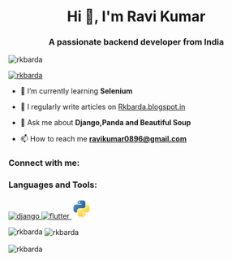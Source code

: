 <h1 align="center">Hi 👋, I'm Ravi Kumar</h1>
<h3 align="center">A passionate backend developer from India</h3>

<p align="left"> <img src="https://komarev.com/ghpvc/?username=rkbarda&label=Profile%20views&color=0e75b6&style=flat" alt="rkbarda" /> </p>

<p align="left"> <a href="https://github.com/ryo-ma/github-profile-trophy"><img src="https://github-profile-trophy.vercel.app/?username=rkbarda" alt="rkbarda" /></a> </p>

- 🌱 I’m currently learning **Selenium**

- 📝 I regularly write articles on [Rkbarda.blogspot.in](Rkbarda.blogspot.in)

- 💬 Ask me about **Django,Panda and Beautiful Soup**

- 📫 How to reach me **ravikumar0896@gmail.com**

<h3 align="left">Connect with me:</h3>
<p align="left">
</p>

<h3 align="left">Languages and Tools:</h3>
<p align="left"> <a href="https://www.djangoproject.com/" target="_blank" rel="noreferrer"> <img src="https://cdn.worldvectorlogo.com/logos/django.svg" alt="django" width="40" height="40"/> </a> <a href="https://flutter.dev" target="_blank" rel="noreferrer"> <img src="https://www.vectorlogo.zone/logos/flutterio/flutterio-icon.svg" alt="flutter" width="40" height="40"/> </a> <a href="https://www.python.org" target="_blank" rel="noreferrer"> <img src="https://raw.githubusercontent.com/devicons/devicon/master/icons/python/python-original.svg" alt="python" width="40" height="40"/> </a> </p>

<p><img align="left" src="https://github-readme-stats.vercel.app/api/top-langs?username=rkbarda&show_icons=true&locale=en&layout=compact" alt="rkbarda" /></p>

<p>&nbsp;<img align="center" src="https://github-readme-stats.vercel.app/api?username=rkbarda&show_icons=true&locale=en" alt="rkbarda" /></p>

<p><img align="center" src="https://github-readme-streak-stats.herokuapp.com/?user=rkbarda&" alt="rkbarda" /></p>
